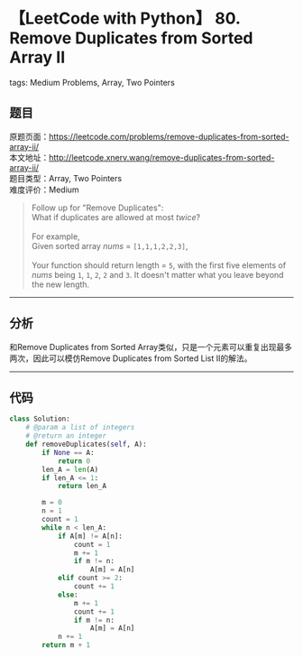 # 【LeetCode with Python】 80. Remove Duplicates from Sorted Array II
tags: Medium Problems, Array, Two Pointers

## 题目
原题页面：<https://leetcode.com/problems/remove-duplicates-from-sorted-array-ii/><br/>
本文地址：<http://leetcode.xnerv.wang/remove-duplicates-from-sorted-array-ii/><br/>
题目类型：Array, Two Pointers<br/>
难度评价：Medium<br/>

> Follow up for "Remove Duplicates":<br/>
> What if duplicates are allowed at most *twice*?<br/>
><br/>
> For example,<br/>
> Given sorted array *nums* = `[1,1,1,2,2,3]`,<br/>
><br/>
> Your function should return length = `5`, with the first five elements of *nums* being `1`, `1`, `2`, `2` and `3`. It doesn't matter what you leave beyond the new length.<br/>

<!-- more -->

---
## 分析
和Remove Duplicates from Sorted Array类似，只是一个元素可以重复出现最多两次，因此可以模仿Remove Duplicates from Sorted List II的解法。<br/>

---
## 代码
``` python
class Solution:
    # @param a list of integers
    # @return an integer
    def removeDuplicates(self, A):
        if None == A:
            return 0
        len_A = len(A)
        if len_A <= 1:
            return len_A

        m = 0
        n = 1
        count = 1
        while n < len_A:
            if A[m] != A[n]:
                count = 1
                m += 1
                if m != n:
                    A[m] = A[n]
            elif count >= 2:
                count += 1
            else:
                m += 1
                count += 1
                if m != n:
                    A[m] = A[n]
            n += 1
        return m + 1
```

